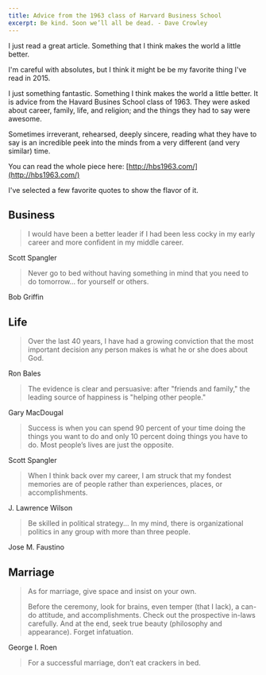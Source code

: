 ```yaml
---
title: Advice from the 1963 class of Harvard Business School
excerpt: Be kind. Soon we’ll all be dead. - Dave Crowley
---
```



I just read a great article. Something that I think makes the world a little better.

I'm careful with absolutes, but I think it might be be my favorite thing I've read in 2015.

I just something fantastic. Something I think makes the world a little better. It is advice from the Havard Busines School class of 1963. They were asked about career, family, life, and religion; and the things they had to say were awesome.

Sometimes irreverant, rehearsed, deeply sincere, reading what they have to say is an incredible peek into the minds from a very different (and very similar) time.

You can read the whole piece here: [http://hbs1963.com/](http://hbs1963.com/)

I've selected a few favorite quotes to show the flavor of it.


## Business

> I would have been a better leader if I had been less cocky in my early career and more confident in my middle career.

Scott Spangler

> Never go to bed without having something in mind that you need to do tomorrow... for yourself or others.

Bob Griffin


## Life

> Over the last 40 years, I have had a growing conviction that the most important decision any person makes is what he or she does about God.

Ron Bales

> The evidence is clear and persuasive: after "friends and family," the leading source of happiness is "helping other people."

Gary MacDougal

> Success is when you can spend 90 percent of your time doing the things you want to do and only 10 percent doing things you have to do.  Most people’s lives are just the opposite.

Scott Spangler

> When I think back over my career, I am struck that my fondest memories are of people rather than experiences, places, or accomplishments.

J. Lawrence Wilson

> Be skilled in political strategy... In my mind, there is organizational politics in any group with more than three people.

Jose M. Faustino


## Marriage

> As for marriage, give space and insist on your own.
>
> Before the ceremony, look for brains, even temper (that I lack), a can-do attitude, and accomplishments.
> Check out the prospective in-laws carefully. And at the end, seek true beauty (philosophy and appearance). Forget infatuation.

George I. Roen

> For a successful marriage, don’t eat crackers in bed.
